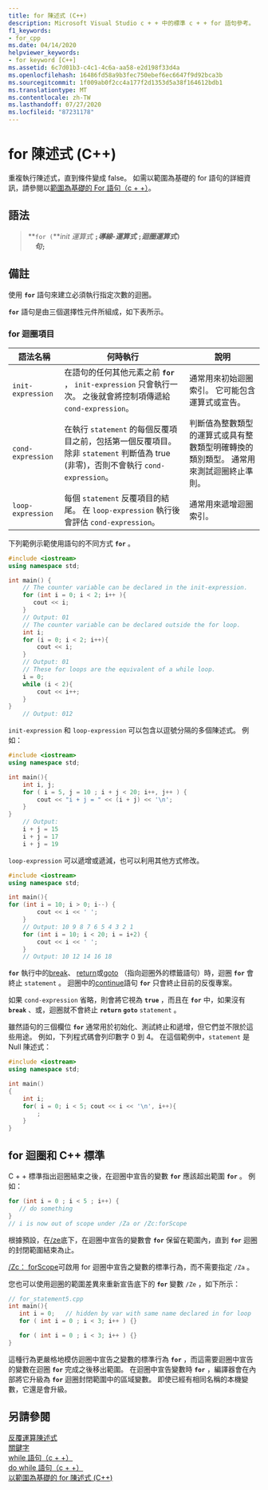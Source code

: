 ```yaml
---
title: for 陳述式 (C++)
description: Microsoft Visual Studio c + + 中的標準 c + + for 語句參考。
f1_keywords:
- for_cpp
ms.date: 04/14/2020
helpviewer_keywords:
- for keyword [C++]
ms.assetid: 6c7d01b3-c4c1-4c6a-aa58-e2d198f33d4a
ms.openlocfilehash: 16486fd58a9b3fec750ebef6ec6647f9d92bca3b
ms.sourcegitcommit: 1f009ab0f2cc4a177f2d1353d5a38f164612bdb1
ms.translationtype: MT
ms.contentlocale: zh-TW
ms.lasthandoff: 07/27/2020
ms.locfileid: "87231178"
---
```

# <a name="for-statement-c"></a>for 陳述式 (C++)

重複執行陳述式，直到條件變成 false。 如需以範圍為基礎的 for 語句的詳細資訊，請參閱以[範圍為基礎的 For 語句（c + +）](../cpp/range-based-for-statement-cpp.md)。

## <a name="syntax"></a>語法

> **`for (`***init 運算式* **`;`***導線-運算式* **`;`***迴圈運算式***`)`**\
> &nbsp;&nbsp;&nbsp;&nbsp;_句_**`;`**

## <a name="remarks"></a>備註

使用 **`for`** 語句來建立必須執行指定次數的迴圈。

**`for`** 語句是由三個選擇性元件所組成，如下表所示。

### <a name="for-loop-elements"></a>for 迴圈項目

|語法名稱|何時執行|說明|
|-----------------|-------------------|-----------------|
|`init-expression`|在語句的任何其他元素之前 **`for`** ， `init-expression` 只會執行一次。 之後就會將控制項傳遞給 `cond-expression`。|通常用來初始迴圈索引。 它可能包含運算式或宣告。|
|`cond-expression`|在執行 `statement` 的每個反覆項目之前，包括第一個反覆項目。 除非 `statement` 判斷值為 true (非零)，否則不會執行 `cond-expression`。|判斷值為整數類型的運算式或具有整數類型明確轉換的類別類型。 通常用來測試迴圈終止準則。|
|`loop-expression`|每個 `statement` 反覆項目的結尾。 在 `loop-expression` 執行後會評估 `cond-expression`。|通常用來遞增迴圈索引。|

下列範例示範使用語句的不同方式 **`for`** 。

```cpp
#include <iostream>
using namespace std;

int main() {
    // The counter variable can be declared in the init-expression.
    for (int i = 0; i < 2; i++ ){
       cout << i;
    }
    // Output: 01
    // The counter variable can be declared outside the for loop.
    int i;
    for (i = 0; i < 2; i++){
        cout << i;
    }
    // Output: 01
    // These for loops are the equivalent of a while loop.
    i = 0;
    while (i < 2){
        cout << i++;
    }
}
    // Output: 012
```

`init-expression` 和 `loop-expression` 可以包含以逗號分隔的多個陳述式。 例如：

```cpp
#include <iostream>
using namespace std;

int main(){
    int i, j;
    for ( i = 5, j = 10 ; i + j < 20; i++, j++ ) {
        cout << "i + j = " << (i + j) << '\n';
    }
}
    // Output:
    i + j = 15
    i + j = 17
    i + j = 19
```

`loop-expression` 可以遞增或遞減，也可以利用其他方式修改。

```cpp
#include <iostream>
using namespace std;

int main(){
for (int i = 10; i > 0; i--) {
        cout << i << ' ';
    }
    // Output: 10 9 8 7 6 5 4 3 2 1
    for (int i = 10; i < 20; i = i+2) {
        cout << i << ' ';
    }
    // Output: 10 12 14 16 18
```

**`for`** 執行中的[break](../cpp/break-statement-cpp.md)、 [return](../cpp/return-statement-cpp.md)或[goto](../cpp/goto-statement-cpp.md) （指向迴圈外的標籤語句）時，迴圈 **`for`** 會終止 `statement` 。 迴圈中的[continue](../cpp/continue-statement-cpp.md)語句 **`for`** 只會終止目前的反復專案。

如果 `cond-expression` 省略，則會將它視為 **`true`** ，而且在 **`for`** 中，如果沒有 **`break`** 、或，迴圈就不會終止 **`return`** **`goto`** `statement` 。

雖然語句的三個欄位 **`for`** 通常用於初始化、測試終止和遞增，但它們並不限於這些用途。 例如，下列程式碼會列印數字 0 到 4。 在這個範例中，`statement` 是 Null 陳述式：

```cpp
#include <iostream>
using namespace std;

int main()
{
    int i;
    for( i = 0; i < 5; cout << i << '\n', i++){
        ;
    }
}
```

## <a name="for-loops-and-the-c-standard"></a>for 迴圈和 C++ 標準

C + + 標準指出迴圈結束之後，在迴圈中宣告的變數 **`for`** 應該超出範圍 **`for`** 。 例如：

```cpp
for (int i = 0 ; i < 5 ; i++) {
   // do something
}
// i is now out of scope under /Za or /Zc:forScope
```

根據預設，在[/ze](../build/reference/za-ze-disable-language-extensions.md)底下，在迴圈中宣告的變數會 **`for`** 保留在範圍內，直到 **`for`** 迴圈的封閉範圍結束為止。

[/Zc： forScope](../build/reference/zc-forscope-force-conformance-in-for-loop-scope.md)可啟用 for 迴圈中宣告之變數的標準行為，而不需要指定 `/Za` 。

您也可以使用迴圈的範圍差異來重新宣告底下的 **`for`** 變數 `/Ze` ，如下所示：

```cpp
// for_statement5.cpp
int main(){
   int i = 0;   // hidden by var with same name declared in for loop
   for ( int i = 0 ; i < 3; i++ ) {}

   for ( int i = 0 ; i < 3; i++ ) {}
}
```

這種行為更嚴格地模仿迴圈中宣告之變數的標準行為 **`for`** ，而這需要迴圈中宣告的變數在迴圈 **`for`** 完成之後移出範圍。 在迴圈中宣告變數時 **`for`** ，編譯器會在內部將它升級為 **`for`** 迴圈封閉範圍中的區域變數。 即使已經有相同名稱的本機變數，它還是會升級。

## <a name="see-also"></a>另請參閱

[反覆運算陳述式](../cpp/iteration-statements-cpp.md)<br/>
[關鍵字](../cpp/keywords-cpp.md)<br/>
[while 語句（c + +）](../cpp/while-statement-cpp.md)<br/>
[do while 語句（c + +）](../cpp/do-while-statement-cpp.md)<br/>
[以範圍為基礎的 for 陳述式 (C++)](../cpp/range-based-for-statement-cpp.md)

